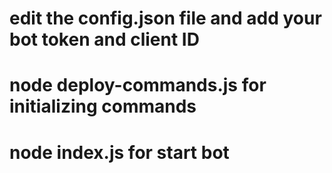 # edit the config.json file and add your bot token and client ID
# node deploy-commands.js for initializing commands
# node index.js for start bot
